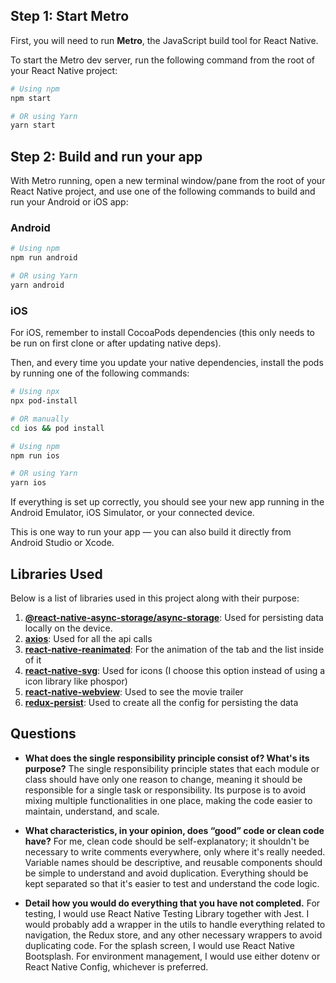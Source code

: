 ## Step 1: Start Metro

First, you will need to run **Metro**, the JavaScript build tool for React Native.

To start the Metro dev server, run the following command from the root of your React Native project:

```sh
# Using npm
npm start

# OR using Yarn
yarn start
```

## Step 2: Build and run your app

With Metro running, open a new terminal window/pane from the root of your React Native project, and use one of the following commands to build and run your Android or iOS app:

### Android

```sh
# Using npm
npm run android

# OR using Yarn
yarn android
```

### iOS

For iOS, remember to install CocoaPods dependencies (this only needs to be run on first clone or after updating native deps).

Then, and every time you update your native dependencies, install the pods by running one of the following commands:

```sh
# Using npx
npx pod-install

# OR manually
cd ios && pod install
```

```sh
# Using npm
npm run ios

# OR using Yarn
yarn ios
```

If everything is set up correctly, you should see your new app running in the Android Emulator, iOS Simulator, or your connected device.

This is one way to run your app — you can also build it directly from Android Studio or Xcode.

## Libraries Used

Below is a list of libraries used in this project along with their purpose:

1. **[@react-native-async-storage/async-storage](https://www.npmjs.com/package/@react-native-async-storage/async-storage)**: Used for persisting data locally on the device.
2. **[axios](https://www.npmjs.com/package/axios)**: Used for all the api calls
3. **[react-native-reanimated](https://www.npmjs.com/package/react-native-reanimated)**: For the animation of the tab and the list inside of it
4. **[react-native-svg](https://www.npmjs.com/package/react-native-svg)**: Used for icons (I choose this option instead of using a icon library like phospor)
5. **[react-native-webview](https://www.npmjs.com/package/react-native-webview)**: Used to see the movie trailer
6. **[redux-persist](https://www.npmjs.com/package/redux-persist)**: Used to create all the config for persisting the data

## Questions

- **What does the single responsibility principle consist of? What's its purpose?**
  The single responsibility principle states that each module or class should have only one reason to change, meaning it should be responsible for a single task or responsibility. Its purpose is to avoid mixing multiple functionalities in one place, making the code easier to maintain, understand, and scale.

- **What characteristics, in your opinion, does “good” code or clean code have?**
  For me, clean code should be self-explanatory; it shouldn't be necessary to write comments everywhere, only where it's really needed. Variable names should be descriptive, and reusable components should be simple to understand and avoid duplication. Everything should be kept separated so that it's easier to test and understand the code logic.

- **Detail how you would do everything that you have not completed.**
  For testing, I would use React Native Testing Library together with Jest. I would probably add a wrapper in the utils to handle everything related to navigation, the Redux store, and any other necessary wrappers to avoid duplicating code.
  For the splash screen, I would use React Native Bootsplash.
  For environment management, I would use either dotenv or React Native Config, whichever is preferred.
